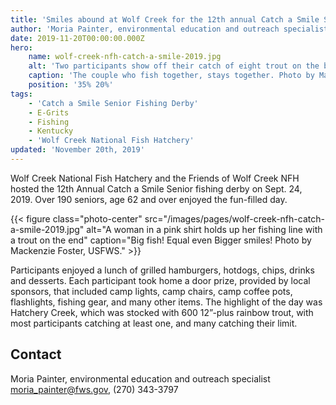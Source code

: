 ```yaml
---
title: 'Smiles abound at Wolf Creek for the 12th annual Catch a Smile Senior Fishing Derby'
author: 'Moria Painter, environmental education and outreach specialist'
date: 2019-11-20T00:00:00.000Z
hero:
    name: wolf-creek-nfh-catch-a-smile-2019.jpg
    alt: 'Two participants show off their catch of eight trout on the bank of Hatchery Creek.'
    caption: 'The couple who fish together, stays together. Photo by Mackenzie Foster, USFWS.'
    position: '35% 20%'
tags:
    - 'Catch a Smile Senior Fishing Derby'
    - E-Grits
    - Fishing
    - Kentucky
    - 'Wolf Creek National Fish Hatchery'
updated: 'November 20th, 2019'
---
```


Wolf Creek National Fish Hatchery and the Friends of Wolf Creek NFH hosted the 12th Annual Catch a Smile Senior fishing derby on Sept. 24, 2019.  Over 190 seniors, age 62 and over enjoyed the fun-filled day.

{{< figure class="photo-center" src="/images/pages/wolf-creek-nfh-catch-a-smile-2019.jpg" alt="A woman in a pink shirt holds up her fishing line with a trout on the end" caption="Big fish!  Equal even Bigger smiles! Photo by Mackenzie Foster, USFWS." >}}

Participants enjoyed a lunch of grilled hamburgers, hotdogs, chips, drinks and desserts.  Each participant took home a door prize, provided by local sponsors, that included camp lights, camp chairs, camp coffee pots, flashlights, fishing gear, and many other items.  The highlight of the day was Hatchery Creek, which was stocked with 600 12”-plus rainbow trout, with most participants catching at least one, and many catching their limit.

## Contact

Moria Painter, environmental education and outreach specialist  
[moria_painter@fws.gov](mailto:moria_painter@fws.gov), (270) 343-3797